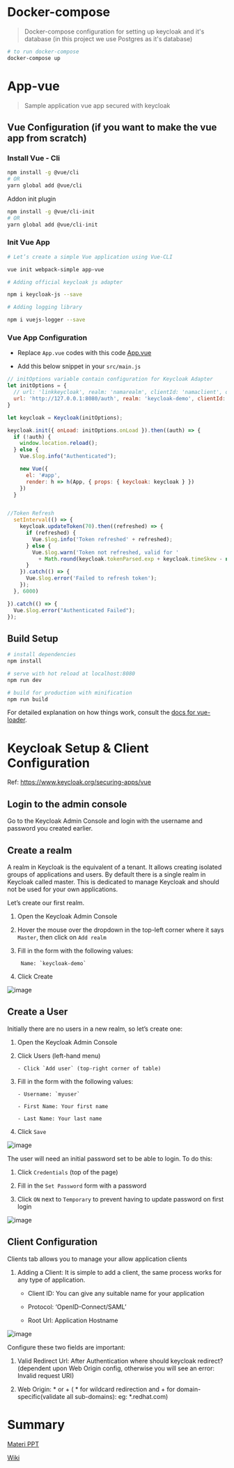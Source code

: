 # Docker-compose

> Docker-compose configuration for setting up keycloak and it's database (in this project we use Postgres as it's database)

```bash
# to run docker-compose
docker-compose up
```

# App-vue

> Sample application vue app secured with keycloak

## Vue Configuration (if you want to make the vue app from scratch)

### Install Vue - Cli
```bash
npm install -g @vue/cli
# OR
yarn global add @vue/cli
```
Addon init plugin
```bash
npm install -g @vue/cli-init
# OR
yarn global add @vue/cli-init
```

### Init Vue App
```bash
# Let’s create a simple Vue application using Vue-CLI

vue init webpack-simple app-vue

# Adding official keycloak js adapter

npm i keycloak-js --save

# Adding logging library

npm i vuejs-logger --save
```

### Vue App Configuration

- Replace `App.vue` codes with this code [App.vue](https://github.com/evadantir/latihan-keycloak/blob/main/src/App.vue)

- Add this below snippet in your `src/main.js`

```js
// initOptions variable contain configuration for Keycloak Adapter
let initOptions = {
  // url: 'linkkeycloak', realm: 'namarealm', clientId: 'namaclient', onLoad: 'login-required'
  url: 'http://127.0.0.1:8080/auth', realm: 'keycloak-demo', clientId: 'app-vue', onLoad: 'login-required'
}

let keycloak = Keycloak(initOptions);

keycloak.init({ onLoad: initOptions.onLoad }).then((auth) => {
  if (!auth) {
    window.location.reload();
  } else {
    Vue.$log.info("Authenticated");

    new Vue({
      el: '#app',
      render: h => h(App, { props: { keycloak: keycloak } })
    })
  }


//Token Refresh
  setInterval(() => {
    keycloak.updateToken(70).then((refreshed) => {
      if (refreshed) {
        Vue.$log.info('Token refreshed' + refreshed);
      } else {
        Vue.$log.warn('Token not refreshed, valid for '
          + Math.round(keycloak.tokenParsed.exp + keycloak.timeSkew - new Date().getTime() / 1000) + ' seconds');
      }
    }).catch(() => {
      Vue.$log.error('Failed to refresh token');
    });
  }, 6000)

}).catch(() => {
  Vue.$log.error("Authenticated Failed");
});
```

## Build Setup

``` bash
# install dependencies
npm install

# serve with hot reload at localhost:8080
npm run dev

# build for production with minification
npm run build
```

For detailed explanation on how things work, consult the [docs for vue-loader](http://vuejs.github.io/vue-loader).

# Keycloak Setup & Client Configuration
Ref: https://www.keycloak.org/securing-apps/vue

## Login to the admin console

Go to the Keycloak Admin Console and login with the username and password you created earlier.

## Create a realm

A realm in Keycloak is the equivalent of a tenant. It allows creating isolated groups of applications and users. By default there is a single realm in Keycloak called master. This is dedicated to manage Keycloak and should not be used for your own applications.

Let’s create our first realm.

1. Open the Keycloak Admin Console

2. Hover the mouse over the dropdown in the top-left corner where it says `Master`, then click on `Add realm`

3. Fill in the form with the following values:

        Name: `keycloak-demo`

4. Click Create

![image](https://user-images.githubusercontent.com/11324759/127603745-371a1c60-6f94-43c2-adce-dab797dbf5b4.png)

## Create a User



Initially there are no users in a new realm, so let’s create one:

1. Open the Keycloak Admin Console

2. Click Users (left-hand menu)

       - Click `Add user` (top-right corner of table)

3. Fill in the form with the following values:

       - Username: `myuser`

       - First Name: Your first name

       - Last Name: Your last name

4. Click `Save`

![image](https://user-images.githubusercontent.com/11324759/127603922-2fc44828-e979-422e-8ea0-6f1ad6530315.png)



The user will need an initial password set to be able to login. To do this:

1. Click `Credentials` (top of the page)

2. Fill in the `Set Password` form with a password

3. Click `ON` next to `Temporary` to prevent having to update password on first login

![image](https://user-images.githubusercontent.com/11324759/127603964-0a029fd0-dffa-48b9-820a-9804b6679f3f.png)


## Client Configuration



Clients tab allows you to manage your allow application clients

1. Adding a Client: It is simple to add a client, the same process works for any type of application.

     -   Client ID: You can give any suitable name for your application

     -   Protocol: ‘OpenID-Connect/SAML’

     -   Root Url: Application Hostname

![image](https://user-images.githubusercontent.com/11324759/127604031-81b53a3d-cd4b-4003-90c1-84ec9a7f1f8e.png)



Configure these two fields are important:

1. Valid Redirect Url: After Authentication where should keycloak redirect? (dependent upon Web Origin config, otherwise you will see an error: Invalid request URI)

2. Web Origin: * or + ( * for wildcard redirection and + for domain-specific(validate all sub-domains): eg: *.redhat.com)





# Summary

[Materi PPT](https://docs.google.com/presentation/d/1a7fBaLuAp6_8ONUKJPPi3sc45LXc_Cgq0H8vU-6yguk/edit?usp=sharing)

[Wiki](https://github.com/evadantir/latihan-keycolak/wiki)
